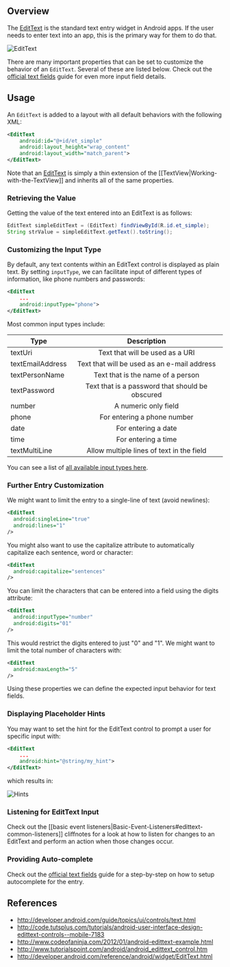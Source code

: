## Overview

The [EditText](http://developer.android.com/reference/android/widget/EditText.html) is the standard text entry widget in Android apps. If the user needs to enter text into an app, this is the primary way for them to do that. 

![EditText](http://i.imgur.com/W3tEdH0.png)

There are many important properties that can be set to customize the behavior of an `EditText`. Several of these are listed below. Check out the [official text fields](http://developer.android.com/guide/topics/ui/controls/text.html#AutoComplete) guide for even more input field details.

## Usage

An `EditText` is added to a layout with all default behaviors with the following XML:

```xml
<EditText
    android:id="@+id/et_simple"
    android:layout_height="wrap_content"
    android:layout_width="match_parent">
</EditText>
```

Note that an [EditText](http://developer.android.com/reference/android/widget/EditText.html) is simply a thin extension of the [[TextView|Working-with-the-TextView]] and inherits all of the same properties.

### Retrieving the Value

Getting the value of the text entered into an EditText is as follows:

```java
EditText simpleEditText = (EditText) findViewById(R.id.et_simple);
String strValue = simpleEditText.getText().toString();
```

### Customizing the Input Type

By default, any text contents within an EditText control is displayed as plain text. By setting `inputType`, we can facilitate input of different types of information, like phone numbers and passwords:

```xml
<EditText
    ...
    android:inputType="phone">
</EditText>
```

Most common input types include: 

| Type               | Description                    |
| -------------      |:-------------:                 |
| textUri            | Text that will be used as a URI                   |
| textEmailAddress   | Text that will be used as an e-mail address       |
| textPersonName     | Text that is the name of a person                 |
| textPassword       | Text that is a password that should be obscured   |
| number             | A numeric only field                              |
| phone              | For entering a phone number                       |
| date               | For entering a date                               |
| time               | For entering a time                               |
| textMultiLine      | Allow multiple lines of text in the field         |

You can see a list of [all available input types here](http://developer.android.com/reference/android/widget/TextView.html#attr_android:inputType).

### Further Entry Customization

We might want to limit the entry to a single-line of text (avoid newlines):

```xml
<EditText
  android:singleLine="true"
  android:lines="1"
/>
```

You might also want to use the capitalize attribute to automatically capitalize each sentence, word or character:

```xml
<EditText
  android:capitalize="sentences"
/>
```

You can limit the characters that can be entered into a field using the digits attribute:

```xml
<EditText
  android:inputType="number"
  android:digits="01"
/>
```

This would restrict the digits entered to just "0" and "1". We might want to limit the total number of characters with:

```xml
<EditText
  android:maxLength="5"
/>
```

Using these properties we can define the expected input behavior for text fields.

### Displaying Placeholder Hints

You may want to set the hint for the EditText control to prompt a user for specific input with:

```xml
<EditText
    ...
    android:hint="@string/my_hint">
</EditText>
```

which results in:

![Hints](http://i.imgur.com/b0kKM7g.png)

### Listening for EditText Input

Check out the [[basic event listeners|Basic-Event-Listeners#edittext-common-listeners]] cliffnotes for a look at how to listen for changes to an EditText and perform an action when those changes occur.

### Providing Auto-complete

Check out the [official text fields](http://developer.android.com/guide/topics/ui/controls/text.html#AutoComplete) guide for a step-by-step on how to setup autocomplete for the entry.

## References

* <http://developer.android.com/guide/topics/ui/controls/text.html>
* <http://code.tutsplus.com/tutorials/android-user-interface-design-edittext-controls--mobile-7183>
* <http://www.codeofaninja.com/2012/01/android-edittext-example.html>
* <http://www.tutorialspoint.com/android/android_edittext_control.htm>
* <http://developer.android.com/reference/android/widget/EditText.html>